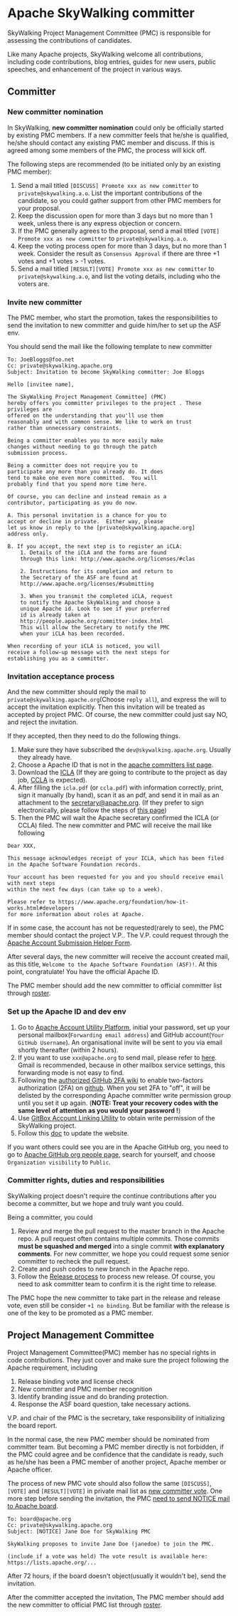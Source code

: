 # Apache SkyWalking committer
SkyWalking Project Management Committee (PMC) is responsible for assessing the contributions of candidates.

Like many Apache projects, SkyWalking welcome all contributions, including code contributions, blog entries, guides for new users, public speeches, and enhancement of the project in various ways.

## Committer
### New committer nomination
In SkyWalking, **new committer nomination** could only be officially started by existing PMC members. If a new committer feels that he/she is qualified, he/she should contact any existing PMC member and discuss. If this is agreed among some members of the PMC, the process will kick off.

The following steps are recommended (to be initiated only by an existing PMC member):
1. Send a mail titled `[DISCUSS] Promote xxx as new committer` to `private@skywalking.a.o`. List the important contributions of the candidate,
so you could gather support from other PMC members for your proposal.
1. Keep the discussion open for more than 3 days but no more than 1 week, unless there is any express objection or concern.
1. If the PMC generally agrees to the proposal, send a mail titled `[VOTE] Promote xxx as new committer` to `private@skywalking.a.o`.
1. Keep the voting process open for more than 3 days, but no more than 1 week. Consider the result as `Consensus Approval` if there are three +1 votes and
+1 votes > -1 votes.
1. Send a mail titled `[RESULT][VOTE] Promote xxx as new committer` to `private@skywalking.a.o`, and list the voting details, including who the voters are.

### Invite new committer
The PMC member, who start the promotion, takes the responsibilities to send the invitation to new committer and guide him/her to set
up the ASF env.

You should send the mail like the following template to new committer
```
To: JoeBloggs@foo.net
Cc: private@skywalking.apache.org
Subject: Invitation to become SkyWalking committer: Joe Bloggs

Hello [invitee name],

The SkyWalking Project Management Committee] (PMC) 
hereby offers you committer privileges to the project . These privileges are
offered on the understanding that you'll use them
reasonably and with common sense. We like to work on trust
rather than unnecessary constraints.

Being a committer enables you to more easily make 
changes without needing to go through the patch 
submission process. 

Being a committer does not require you to 
participate any more than you already do. It does 
tend to make one even more committed.  You will 
probably find that you spend more time here.

Of course, you can decline and instead remain as a 
contributor, participating as you do now.

A. This personal invitation is a chance for you to 
accept or decline in private.  Either way, please 
let us know in reply to the [private@skywalking.apache.org] 
address only.

B. If you accept, the next step is to register an iCLA:
    1. Details of the iCLA and the forms are found 
    through this link: http://www.apache.org/licenses/#clas

    2. Instructions for its completion and return to 
    the Secretary of the ASF are found at
    http://www.apache.org/licenses/#submitting

    3. When you transmit the completed iCLA, request 
    to notify the Apache SkyWalking and choose a 
    unique Apache id. Look to see if your preferred 
    id is already taken at 
    http://people.apache.org/committer-index.html     
    This will allow the Secretary to notify the PMC 
    when your iCLA has been recorded.

When recording of your iCLA is noticed, you will 
receive a follow-up message with the next steps for 
establishing you as a committer.
```

### Invitation acceptance process
And the new committer should reply the mail to `private@skywalking.apache.org`(Choose `reply all`), and express the will to accept the invitation explicitly.
Then this invitation will be treated as accepted by project PMC. Of course, the new committer could just say NO, and reject the invitation.

If they accepted, then they need to do the following things.
1. Make sure they have subscribed the `dev@skywalking.apache.org`. Usually they already have.
1. Choose a Apache ID that is not in the [apache committers list page](http://people.apache.org/committer-index.html).
1. Download the [ICLA](https://www.apache.org/licenses/icla.pdf) (If they are going to contribute to the project as day job, [CCLA](http://www.apache.org/licenses/cla-corporate.pdf)  is expected).
1. After filling the `icla.pdf` (or `ccla.pdf`) with information correctly, print, sign it manually (by hand),  scan it as an pdf, and send it in mail as an attachment to the [secretary@apache.org](mailto:secretary@apache.org). (If they prefer to sign electronically, please follow the steps of [this page](http://www.apache.org/licenses/contributor-agreements.html#submitting))
1. Then the PMC will wait the Apache secretary confirmed the ICLA (or CCLA) filed. The new committer and PMC will receive the mail like following

```
Dear XXX,

This message acknowledges receipt of your ICLA, which has been filed in the Apache Software Foundation records.

Your account has been requested for you and you should receive email with next steps
within the next few days (can take up to a week).

Please refer to https://www.apache.org/foundation/how-it-works.html#developers
for more information about roles at Apache.
```

If in some case, the account has not be requested(rarely to see), the PMC member should contact the project V.P..
The V.P. could request through the [Apache Account Submission Helper Form](https://whimsy.apache.org/officers/acreq).

After several days, the new committer will receive the account created mail, as this title, `Welcome to the Apache Software Foundation (ASF)!`.
At this point, congratulate! You have the official Apache ID.

The PMC member should add the new committer to official committer list through [roster](https://whimsy.apache.org/roster/committee/skywalking). 

### Set up the Apache ID and dev env
1. Go to [Apache Account Utility Platform](https://id.apache.org/), initial your password, set up your personal mailbox(`Forwarding email address`) and GitHub account(`Your GitHub Username`). An organisational invite will be sent to you via email shortly thereafter (within 2 hours).
1. If you want to use `xxx@apache.org` to send mail, please refer to [here](https://infra.apache.org/committer-email.html). Gmail is recommended, because in other mailbox service settings, this forwarding mode is not easy to find.
1. Following the [authorized GitHub 2FA wiki](https://help.github.com/articles/configuring-two-factor-authentication-via-a-totp-mobile-app/) to enable two-factors authorization (2FA) on [github](http://github.com/). When you set 2FA to "off", it will be delisted by the corresponding Apache committer write permission group until you set it up again. (**NOTE: Treat your recovery codes with the same level of attention as you would your password !**)
1. Use [GitBox Account Linking Utility](https://gitbox.apache.org/setup/) to obtain write permission of the SkyWalking project.
1. Follow this [doc](https://github.com/apache/skywalking-website#how-to-add-a-new-committer) to update the website.

If you want others could see you are in the Apache GitHub org, you need to go to [Apache GitHub org people page](https://github.com/orgs/apache/people), 
search for yourself, and choose `Organization visibility` to `Public`.

### Committer rights, duties and responsibilities
SkyWalking project doesn't require the continue contributions after you become a committer, but we hope and truly want you could.

Being a committer, you could
1. Review and merge the pull request to the master branch in the Apache repo. A pull request often contains multiple commits. Those commits **must be squashed and merged** into a single commit **with explanatory comments**. For new committer, we hope you could request some senior committer to recheck the pull request.
1. Create and push codes to new branch in the Apache repo.
1. Follow the [Release process](../How-to-release.md) to process new release. Of course, you need to ask committer team
to confirm it is the right time to release.

The PMC hope the new committer to take part in the release and release vote, even still be consider `+1 no binding`.
But be familiar with the release is one of the key to be promoted as a PMC member.

## Project Management Committee
Project Management Committee(PMC) member has no special rights in code contributions. 
They just cover and make sure the project following the Apache requirement, 
including 
1. Release binding vote and license check
1. New committer and PMC member recognition
1. Identify branding issue and do branding protection.
1. Response the ASF board question, take necessary actions.

V.P. and chair of the PMC is the secretary, take responsibility of initializing the board report.

In the normal case, the new PMC member should be nominated from committer team. But becoming a PMC member directly is not forbidden, if the PMC could
agree and be confidence that the candidate is ready, such as he/she has been a PMC member of another project, Apache member
or Apache officer.

The process of new PMC vote should also follow the same `[DISCUSS]`, `[VOTE]` and `[RESULT][VOTE]` in private mail list as [new committer vote](#new-committer-nomination).
One more step before sending the invitation, the PMC [need to send NOTICE mail to Apache board](http://www.apache.org/dev/pmc.html#newpmc).
```
To: board@apache.org
Cc: private@skywalking.apache.org
Subject: [NOTICE] Jane Doe for SkyWalking PMC

SkyWalking proposes to invite Jane Doe (janedoe) to join the PMC.

(include if a vote was held) The vote result is available here: https://lists.apache.org/...
```

After 72 hours, if the board doesn't object(usually it wouldn't be), send the invitation.

After the committer accepted the invitation, 
The PMC member should add the new committer to official PMC list through [roster](https://whimsy.apache.org/roster/committee/skywalking).
